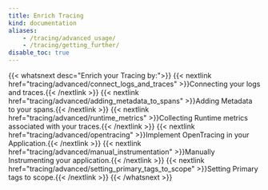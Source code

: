 ```yaml
---
title: Enrich Tracing
kind: documentation
aliases:
    - /tracing/advanced_usage/
    - /tracing/getting_further/
disable_toc: true
---
```


{{< whatsnext desc="Enrich your Tracing by:">}}
    {{< nextlink href="tracing/advanced/connect_logs_and_traces" >}}Connecting your logs and traces.{{< /nextlink >}}
    {{< nextlink href="tracing/advanced/adding_metadata_to_spans" >}}Adding Metadata to your spans.{{< /nextlink >}}
    {{< nextlink href="tracing/advanced/runtime_metrics" >}}Collecting Runtime metrics associated with your traces.{{< /nextlink >}}
    {{< nextlink href="tracing/advanced/opentracing" >}}Implement OpenTracing in your Application.{{< /nextlink >}}
    {{< nextlink href="tracing/advanced/manual_instrumentation" >}}Manually Instrumenting your application.{{< /nextlink >}}
    {{< nextlink href="tracing/advanced/setting_primary_tags_to_scope" >}}Setting Primary tags to scope.{{< /nextlink >}}
{{< /whatsnext >}}
